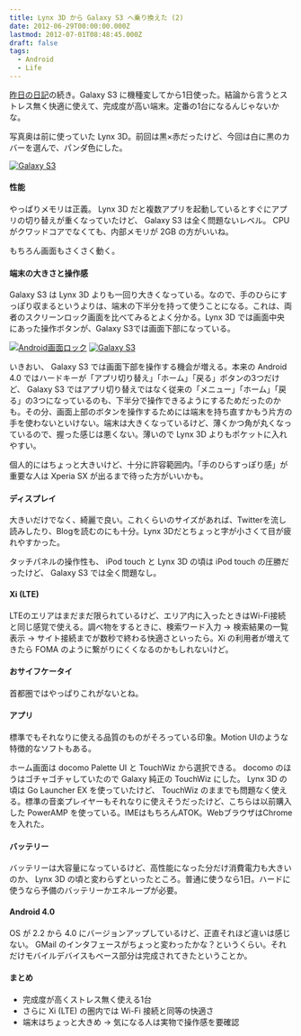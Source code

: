 ```yaml
---
title: Lynx 3D から Galaxy S3 へ乗り換えた (2)
date: 2012-06-29T00:00:00.000Z
lastmod: 2012-07-01T08:48:45.000Z
draft: false
tags:
  - Android
  - Life
---
```


[昨日の日記](/posts/20120628/p01)の続き。Galaxy S3 に機種変してから1日使った。結論から言うとストレス無く快適に使えて、完成度が高い端末。定番の1台になるんじゃないかな。

写真奥は前に使っていた Lynx 3D。前回は黒×赤だったけど、今回は白に黒のカバーを選んで、パンダ色にした。

[![Galaxy S3](https://farm9.staticflickr.com/8008/7477293744_fc2153f729_z.jpg "Galaxy S3")](http://www.flickr.com/photos/machu/7477293744/)

#### 性能

やっぱりメモリは正義。 Lynx 3D だと複数アプリを起動しているとすぐにアプリの切り替えが重くなっていたけど、 Galaxy S3 は全く問題ないレベル。 CPU がクワッドコアでなくても、内部メモリが 2GB の方がいいね。

もちろん画面もさくさく動く。

#### 端末の大きさと操作感

Galaxy S3 は Lynx 3D よりも一回り大きくなっている。なので、手のひらにすっぽり収まるというよりは、端末の下半分を持って使うことになる。これは、両者のスクリーンロック画面を比べてみるとよく分かる。Lynx 3D では画面中央にあった操作ボタンが、Galaxy S3では画面下部になっている。

[![Android画面ロック](https://farm7.staticflickr.com/6093/6389479021_327e725a1b.jpg "Android画面ロック")](http://www.flickr.com/photos/machu/6389479021/) [![Galaxy S3](https://farm9.staticflickr.com/8156/7477382734_558a47a1fa.jpg "Galaxy S3")](http://www.flickr.com/photos/machu/7477382734/)

いきおい、 Galaxy S3 では画面下部を操作する機会が増える。本来の Android 4.0 ではハードキーが「アプリ切り替え」「ホーム」「戻る」ボタンの3つだけど、 Galaxy S3 ではアプリ切り替えではなく従来の「メニュー」「ホーム」「戻る」の3つになっているのも、下半分で操作できるようにするためだったのかも。その分、画面上部のボタンを操作するためには端末を持ち直すかもう片方の手を使わないといけない。端末は大きくなっているけど、薄くかつ角が丸くなっているので、握った感じは悪くない。薄いので Lynx 3D よりもポケットに入れやすい。

個人的にはちょっと大きいけど、十分に許容範囲内。「手のひらすっぽり感」が重要な人は Xperia SX が出るまで待った方がいいかも。

#### ディスプレイ

大きいだけでなく、綺麗で良い。これくらいのサイズがあれば、Twitterを流し読みしたり、Blogを読むのにも十分。Lynx 3Dだとちょっと字が小さくて目が疲れやすかった。

タッチパネルの操作性も、 iPod touch と Lynx 3D の頃は iPod touch の圧勝だったけど、 Galaxy S3 では全く問題なし。

#### Xi (LTE)

LTEのエリアはまだまだ限られているけど、エリア内に入ったときはWi-Fi接続と同じ感覚で使える。調べ物をするときに、検索ワード入力 → 検索結果の一覧表示 → サイト接続までが数秒で終わる快適さといったら。Xi の利用者が増えてきたら FOMA のように繋がりにくくなるのかもしれないけど。

#### おサイフケータイ

首都圏ではやっぱりこれがないとね。

#### アプリ

標準でもそれなりに使える品質のものがそろっている印象。Motion UIのような特徴的なソフトもある。

ホーム画面は docomo Palette UI と TouchWiz から選択できる。 docomo のほうはゴチャゴチャしていたので Galaxy 純正の TouchWiz にした。 Lynx 3D の頃は Go Launcher EX を使っていたけど、 TouchWiz のままでも問題なく使える。標準の音楽プレイヤーもそれなりに使えそうだったけど、こちらは以前購入した PowerAMP を使っている。IMEはもちろんATOK。WebブラウザはChromeを入れた。

#### バッテリー

バッテリーは大容量になっているけど、高性能になった分だけ消費電力も大きいのか、 Lynx 3D の頃と変わらずといったところ。普通に使うなら1日。ハードに使うなら予備のバッテリーかエネループが必要。

#### Android 4.0

OS が 2.2 から 4.0 にバージョンアップしているけど、正直それほど違いは感じない。 GMail のインタフェースがちょっと変わったかな？というくらい。それだけモバイルデバイスもベース部分は完成されてきたということか。

#### まとめ

- 完成度が高くストレス無く使える1台
- さらに Xi (LTE) の圏内では Wi-Fi 接続と同等の快適さ
- 端末はちょっと大きめ → 気になる人は実物で操作感を要確認
